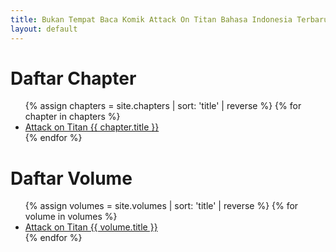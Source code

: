 ```yaml
---
title: Bukan Tempat Baca Komik Attack On Titan Bahasa Indonesia Terbaru Apalagi Lengkap
layout: default
---
```


# Daftar Chapter

<ul>
  {% assign chapters = site.chapters | sort: 'title' | reverse %}
  {% for chapter in chapters %}
    <li>
      <a href=" {{ chapter.url }} ">Attack on Titan {{ chapter.title }}</a>
    </li>
  {% endfor %}
</ul>

# Daftar Volume

<ul>
  {% assign volumes = site.volumes | sort: 'title' | reverse %}
  {% for volume in volumes %}
    <li>
      <a href=" {{ volume.url }} ">Attack on Titan {{ volume.title }}</a>
    </li>
  {% endfor %}
</ul>
